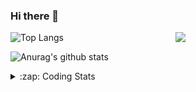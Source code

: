 ### Hi there 👋

<!--
**tao8687/tao8687** is a ✨ _special_ ✨ repository because its `README.md` (this file) appears on your GitHub profile.

Here are some ideas to get you started:

- 🔭 I’m currently working on ...
- 🌱 I’m currently learning ...
- 👯 I’m looking to collaborate on ...
- 🤔 I’m looking for help with ...
- 💬 Ask me about ...
- 📫 How to reach me: ...
- 😄 Pronouns: ...
- ⚡ Fun fact: ...
-->

<img align='right' src="https://media.giphy.com/media/M9gbBd9nbDrOTu1Mqx/giphy.gif" width="240">

  
![Top Langs](https://github-readme-stats.vercel.app/api/top-langs/?username=tao8687&layout=compact&title_color=23238E&text_color=A67D3D)

![Anurag's github stats](https://github-readme-stats.vercel.app/api?username=tao8687&show_icons=true&&text_color=A67D3D&title_color=23238E&show_icons=false&count_private=true&hide=stars)

<details>
  <summary>:zap: Coding Stats</summary>
  <br>
    
<!--START_SECTION:waka-->
![Code Time](http://img.shields.io/badge/Code%20Time-1%2C190%20hrs%2015%20mins-blue)

![Profile Views](http://img.shields.io/badge/Profile%20Views-0-blue)

**🐱 My GitHub Data** 

> 📦 1.5 MB Used in GitHub's Storage 
 > 
> 🏆 130 Contributions in the Year 2023
 > 
> 🚫 Not Opted to Hire
 > 
> 📜 50 Public Repositories 
 > 
> 🔑 23 Private Repositories 
 > 
**I'm an Early 🐤** 

```text
🌞 Morning                998 commits         █████████████████████░░░░   83.03 % 
🌆 Daytime                84 commits          ██░░░░░░░░░░░░░░░░░░░░░░░   06.99 % 
🌃 Evening                116 commits         ██░░░░░░░░░░░░░░░░░░░░░░░   09.65 % 
🌙 Night                  4 commits           ░░░░░░░░░░░░░░░░░░░░░░░░░   00.33 % 
```
📅 **I'm Most Productive on Wednesday** 

```text
Monday                   174 commits         ████░░░░░░░░░░░░░░░░░░░░░   14.48 % 
Tuesday                  160 commits         ███░░░░░░░░░░░░░░░░░░░░░░   13.31 % 
Wednesday                226 commits         █████░░░░░░░░░░░░░░░░░░░░   18.80 % 
Thursday                 151 commits         ███░░░░░░░░░░░░░░░░░░░░░░   12.56 % 
Friday                   169 commits         ████░░░░░░░░░░░░░░░░░░░░░   14.06 % 
Saturday                 165 commits         ███░░░░░░░░░░░░░░░░░░░░░░   13.73 % 
Sunday                   157 commits         ███░░░░░░░░░░░░░░░░░░░░░░   13.06 % 
```


📊 **This Week I Spent My Time On** 

```text
🕑︎ Time Zone: Asia/Shanghai

💬 Programming Languages: 
C                        15 hrs 52 mins      ████████████████░░░░░░░░░   62.44 % 
Text                     2 hrs 24 mins       ██░░░░░░░░░░░░░░░░░░░░░░░   09.46 % 
C++                      2 hrs 7 mins        ██░░░░░░░░░░░░░░░░░░░░░░░   08.35 % 
Python                   2 hrs 5 mins        ██░░░░░░░░░░░░░░░░░░░░░░░   08.23 % 
Makefile                 1 hr 13 mins        █░░░░░░░░░░░░░░░░░░░░░░░░   04.83 % 

🔥 Editors: 
VS Code                  25 hrs 24 mins      █████████████████████████   100.00 % 

🐱‍💻 Projects: 
vc0768                   24 hrs 9 mins       ████████████████████████░   95.08 % 
VC0768_NPU_ToolKits_V1.0.59 mins             █░░░░░░░░░░░░░░░░░░░░░░░░   03.87 % 
caffe                    10 mins             ░░░░░░░░░░░░░░░░░░░░░░░░░   00.68 % 
TS0845_208               5 mins              ░░░░░░░░░░░░░░░░░░░░░░░░░   00.36 % 

💻 Operating System: 
Linux                    25 hrs 24 mins      █████████████████████████   100.00 % 
```

**I Mostly Code in Python** 

```text
Python                   9 repos             ████████░░░░░░░░░░░░░░░░░   31.03 % 
C++                      7 repos             ██████░░░░░░░░░░░░░░░░░░░   24.14 % 
JavaScript               2 repos             ██░░░░░░░░░░░░░░░░░░░░░░░   06.90 % 
Batchfile                1 repo              █░░░░░░░░░░░░░░░░░░░░░░░░   03.45 % 
HTML                     1 repo              █░░░░░░░░░░░░░░░░░░░░░░░░   03.45 % 
```



**Timeline**

![Lines of Code chart](https://raw.githubusercontent.com/tao8687/tao8687/master/assets/bar_graph.png)


 Last Updated on 08/05/2023 01:21:04 UTC
<!--END_SECTION:waka-->
</details>
